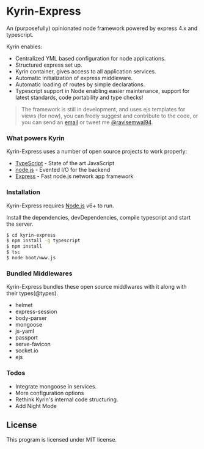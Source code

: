 # Kyrin-Express
An (purposefully) opinionated node framework powered by express 4.x and typescript. 

Kyrin enables:
  - Centralized YML based configuration for node applications.
  - Structured express set up.
  - Kyrin container, gives access to all application services.
  - Automatic initialization of express middleware.
  - Automatic loading of routes by simple declarations.
  - Typescript support in Node enabling easier maintenance, support for latest standards, code portability and type checks!

> The framework is still in development, and uses ejs templates for views (for now), you can freely suggest and contribute to the code, or you can send an [email] or tweet me [@ravisemwal94].


### What powers Kyrin

Kyrin-Express uses a number of open source projects to work properly:

* [TypeScript] - State of the art JavaScript
* [node.js] - Evented I/O for the backend
* [Express] - Fast node.js network app framework

### Installation

Kyrin-Express requires [Node.js](https://nodejs.org/) v6+ to run.

Install the dependencies, devDependencies, compile typescript and start the server.

```sh
$ cd kyrin-express
$ npm install -g typescript
$ npm install 
$ tsc
$ node boot/www.js
```


### Bundled Middlewares

Kyrin-Express bundles these open source middlwares with it along with their types(@types).

* helmet
* express-session
* body-parser
* mongoose
* js-yaml
* passport
* serve-favicon
* socket.io
* ejs

### Todos

 - Integrate mongoose in services.
 - More configuration options
 - Rethink Kyrin's internal code structuring.
 - Add Night Mode

License
----
This program is licensed under MIT license.


[//]: # (These are reference links used in the body of this note and get stripped out when the markdown processor does its job. There is no need to format nicely because it shouldn't be seen. Thanks SO - http://stackoverflow.com/questions/4823468/store-comments-in-markdown-syntax)


   [email]: <mailto:ravisemwal@outlook.com>
   [git-repo-url]: <https://github.com/nodejs/node>
   [TypeScript]: <https://www.typescriptlang.org/>
   [node.js]: <http://nodejs.org>

   [express]: <http://expressjs.com>

   [@ravisemwal94]: <https://twitter.com/ravisemwal_>
